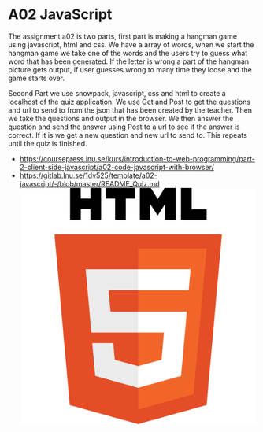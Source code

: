 # A02 JavaScript

The assignment a02 is two parts, first part is making a hangman game using javascript, html and css. We have a array of words, when we start the hangman game we take one of the words and the users try to guess what word that has been generated. If the letter is wrong a part of the hangman picture gets output, if user guesses wrong to many time they loose and the game starts over.

Second Part we use snowpack, javascript, css and html to create a localhost of the quiz application. We use Get and Post to get the questions and url to send to from the json that has been created by the teacher. Then we take the questions and output in the browser. We then answer the question and send the answer using Post to a url to see if the answer is correct. If it is we get a new question and new url to send to. This repeats until the quiz is finished.
- https://coursepress.lnu.se/kurs/introduction-to-web-programming/part-2-client-side-javascript/a02-code-javascript-with-browser/
- https://gitlab.lnu.se/1dv525/template/a02-javascript/-/blob/master/README_Quiz.md
![](web/quiz/public/logo.svg)
